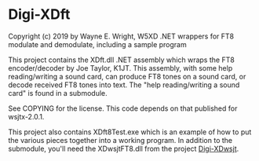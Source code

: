 # Digi-XDft
Copyright (c) 2019 by Wayne E. Wright, W5XD
.NET wrappers for FT8 modulate and demodulate, including a sample program

This project contains the XDft.dll .NET assembly which wraps the FT8 encoder/decoder by Joe Taylor, K1JT. This assembly,
with some help reading/writing a sound card, can produce FT8 tones on a sound card, or decode received FT8 tones into text.
The "help reading/writing a sound card" is found in a submodule.

See COPYING for the license. This code depends on that published for wsjtx-2.0.1.

This project also contains XDft8Test.exe which is an example of how to put the various pieces together into a working program.
In addition to the submodule, you'll need the XDwsjtFT8.dll from the project <a href='https://github.com/w5xd/Digi-XDwsjt'>Digi-XDwsjt</a>.

